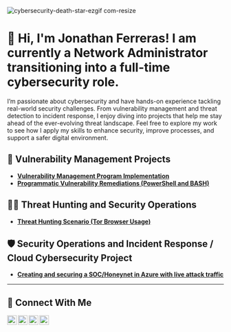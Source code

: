 
![cybersecurity-death-star-ezgif com-resize](https://github.com/user-attachments/assets/1bbc1086-c384-4632-b416-0dfc6209e438)

# 👋 **Hi, I'm Jonathan Ferreras!** **I am currently a Network Administrator transitioning into a full-time cybersecurity role.**




I’m passionate about cybersecurity and have hands-on experience tackling real-world security challenges. From vulnerability management and threat detection to incident response, I enjoy diving into projects that help me stay ahead of the ever-evolving threat landscape.
Feel free to explore my work to see how I apply my skills to enhance security, improve processes, and support a safer digital environment.



## 🔐 Vulnerability Management Projects

- **[Vulnerability Management Program Implementation](https://github.com/00Jono/Vulnerability-Management-Program)**
- **[Programmatic Vulnerability Remediations (PowerShell and BASH)](https://github.com/joshcybertest/programmatic-vulnerability-remediations)**

## 🕵️‍♂️ Threat Hunting and Security Operations

- **[Threat Hunting Scenario (Tor Browser Usage)](https://github.com/00Jono/threat-hunting-scenario-tor)**

## 🛡️ Security Operations and Incident Response / Cloud Cybersecurity Project

- **[Creating and securing a SOC/Honeynet in Azure with live attack traffic](https://github.com/00Jono/Creating-and-securing-a-SOC-Honeynet-in-Azure-with-live-attack-traffic)**

<hr/>

## 🤳 Connect With Me

[<img align="left" alt="___________ | YouTube" width="22px" src="https://cdn.jsdelivr.net/npm/simple-icons@v3/icons/youtube.svg" />][youtube]
[<img align="left" alt="___________ | Twitter" width="22px" src="https://cdn.jsdelivr.net/npm/simple-icons@v3/icons/twitter.svg" />][twitter]
[<img align="left" alt="___________ | LinkedIn" width="22px" src="https://cdn.jsdelivr.net/npm/simple-icons@v3/icons/linkedin.svg" />][linkedin]
[<img align="left" alt="___________ | Instagram" width="22px" src="https://cdn.jsdelivr.net/npm/simple-icons@v3/icons/instagram.svg" />][instagram]

[twitter]: https://twitter.com/___________
[youtube]: https://www.youtube.com/c/___________
[instagram]: https://www.instagram.com/___________
[linkedin]: https://linkedin.com/in/___________

<!--
<img width="35" alt="image" src="https://github.com/user-attachments/assets/2f41c7cd-5ea8-4475-b451-a37161b6c3fb"> 
<img width="35" alt="image" src="https://github.com/user-attachments/assets/77649969-9910-4994-8b96-74a116cfb2a8">
-->
